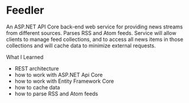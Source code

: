 # Feedler

An ASP.NET API Core back-end web service for providing news streams from different sources. Parses RSS and Atom feeds. Service will 
allow clients to manage feed collections, and to access all news items in those collections and will cache data to minimize external
requests. 

What I Learned

* REST architecture
* how to work with ASP.NET Api Core
* how to work with Entity Framework Core
* how to cache data
* how to parse RSS and Atom feeds
